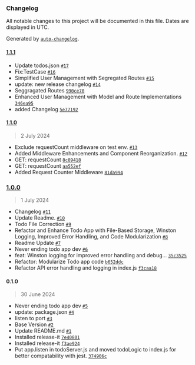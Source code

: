 ### Changelog

All notable changes to this project will be documented in this file. Dates are displayed in UTC.

Generated by [`auto-changelog`](https://github.com/CookPete/auto-changelog).

#### [1.1.1](https://github.com/HashirAKB/Never-Ending-Todo-App/compare/1.1.0...1.1.1)

- Update todos.json [`#17`](https://github.com/HashirAKB/Never-Ending-Todo-App/pull/17)
- Fix:TestCase [`#16`](https://github.com/HashirAKB/Never-Ending-Todo-App/pull/16)
- Simplified User Management with Segregated Routes [`#15`](https://github.com/HashirAKB/Never-Ending-Todo-App/pull/15)
- update: new release changelog [`#14`](https://github.com/HashirAKB/Never-Ending-Todo-App/pull/14)
- Seggragated Routes [`990ce70`](https://github.com/HashirAKB/Never-Ending-Todo-App/commit/990ce705de78241c50675bdfb1972575fc4d7a4f)
- Enhanced User Management with Model and Route Implementations [`346ea95`](https://github.com/HashirAKB/Never-Ending-Todo-App/commit/346ea9575b03b147e3eaca49c3d2bd5a6b1ea80c)
- added Changelog [`5e77192`](https://github.com/HashirAKB/Never-Ending-Todo-App/commit/5e771929f3559ac7a82225bb9e99eb2c565f62ae)

#### [1.1.0](https://github.com/HashirAKB/Never-Ending-Todo-App/compare/1.0.0...1.1.0)

> 2 July 2024

- Exclude requestCount middleware on test env. [`#13`](https://github.com/HashirAKB/Never-Ending-Todo-App/pull/13)
- Added Middleware Enhancements and Component Reorganization. [`#12`](https://github.com/HashirAKB/Never-Ending-Todo-App/pull/12)
- GET: requestCount [`8c89418`](https://github.com/HashirAKB/Never-Ending-Todo-App/commit/8c8941898ad849f1ff3ca25c7df515b76775cb65)
- GET: requestCount [`aa552ef`](https://github.com/HashirAKB/Never-Ending-Todo-App/commit/aa552ef52b5efa7eece17f934961652e1a0f449c)
- Added Request Counter Middleware [`81da994`](https://github.com/HashirAKB/Never-Ending-Todo-App/commit/81da994b0892c526ebb7087bc9b3222ddec825ee)

### [1.0.0](https://github.com/HashirAKB/Never-Ending-Todo-App/compare/0.1.0...1.0.0)

> 1 July 2024

- Changelog [`#11`](https://github.com/HashirAKB/Never-Ending-Todo-App/pull/11)
- Update Readme. [`#10`](https://github.com/HashirAKB/Never-Ending-Todo-App/pull/10)
- Todo File Correction [`#9`](https://github.com/HashirAKB/Never-Ending-Todo-App/pull/9)
- Refactor and Enhance Todo App with File-Based Storage, Winston Logging, Improved Error Handling, and Code Modularization [`#8`](https://github.com/HashirAKB/Never-Ending-Todo-App/pull/8)
- Readme Update [`#7`](https://github.com/HashirAKB/Never-Ending-Todo-App/pull/7)
- Never ending todo app dev [`#6`](https://github.com/HashirAKB/Never-Ending-Todo-App/pull/6)
- feat: Winston logging for improved error handling and debug… [`35c3525`](https://github.com/HashirAKB/Never-Ending-Todo-App/commit/35c35259f2ca318a33cb7ea0e60d604c0943a715)
- Refactor: Modularize Todo app code [`b652ddc`](https://github.com/HashirAKB/Never-Ending-Todo-App/commit/b652ddc6425bdd1249a671547f23ed8f0ee7ceb2)
- Refactor API error handling and logging in index.js [`f3caa18`](https://github.com/HashirAKB/Never-Ending-Todo-App/commit/f3caa186e95e28c629213a4a167d791f01a0c6eb)

#### 0.1.0

> 30 June 2024

- Never ending todo app dev [`#5`](https://github.com/HashirAKB/Never-Ending-Todo-App/pull/5)
- update: package.json [`#4`](https://github.com/HashirAKB/Never-Ending-Todo-App/pull/4)
- listen to port [`#3`](https://github.com/HashirAKB/Never-Ending-Todo-App/pull/3)
- Base Version [`#2`](https://github.com/HashirAKB/Never-Ending-Todo-App/pull/2)
- Update README.md [`#1`](https://github.com/HashirAKB/Never-Ending-Todo-App/pull/1)
- Installed release-it [`7e40801`](https://github.com/HashirAKB/Never-Ending-Todo-App/commit/7e40801f3c772aa9c77ab0c4d44d567d86ad2f55)
- Installed release-it [`f3ae924`](https://github.com/HashirAKB/Never-Ending-Todo-App/commit/f3ae924730a153561eee744a1493bb5d2bcc04de)
- Put app.listen in todoServer.js and moved todoLogic to index.js for better compatability with jest. [`374906c`](https://github.com/HashirAKB/Never-Ending-Todo-App/commit/374906c39a3c7afe06aaaf53a718487fbb7c3673)
